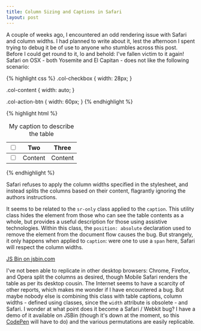 ```yaml
---
title: Column Sizing and Captions in Safari
layout: post
---
```


A couple of weeks ago, I encountered an odd rendering issue with Safari and column widths. I had planned to write about it, lest the afternoon I spent trying to debug it be of use to anyone who stumbles across this post. Before I could get round to it, lo and behold: I've fallen victim to it again! Safari on OSX - both Yosemite and El Capitan - does not like the following scenario:

{% highlight css %}
.col-checkbox {
  width: 28px;
}

.col-content {
  width: auto;
}

.col-action-btn {
  width: 60px;
}
{% endhighlight %}

{% highlight html %}
<table class="table table-striped">
 <caption class="sr-only">My caption to describe the table</caption>
  <colgroup>
    <col class="col-checkbox">
    <col class="col-content">
    <col class="col-action-btn">
  </colgroup>
  <thead>
  <tr>
    <th>
      <div>
        <span>
          <input type="checkbox">
        </span>
      </div>
    </th>
    <th>Two</th>
    <th>Three</th>
  </th>
</tr>
</thead>
<tbody>
  <tr>
    <td><input type="checkbox"></td>
    <td>Content</td>
    <td>Content</td>
  </tr>
</tbody>
</table>
{% endhighlight %}

Safari refuses to apply the column widths specified in the stylesheet, and instead splits the columns based on their content, flagrantly ignoring the authors instructions. 

It seems to be related to the `sr-only` class applied to the `caption`. This utility class hides the element from those who can see the table contents as a whole, but provides a useful description for those using assistive technologies. Within this class, the `position: absolute` declaration used to remove the element from the document flow causes the bug. But strangely, it only happens when applied to `caption`: were one to use a `span` here, Safari will respect the column widths. 

<a class="jsbin-embed" href="http://jsbin.com/sabisa/embed">JS Bin on jsbin.com</a><script src="http://static.jsbin.com/js/embed.min.js?3.35.5"></script>

I've not been able to replicate in other desktop browsers: Chrome, Firefox, and Opera split the columns as desired, though Mobile Safari renders the table as per its desktop cousin. The Internet seems to have a scarcity of other reports, which makes me wonder if I have encountered a bug. But maybe nobody else is combining this class with table captions, column widths - defined using classes, since the `width` attribute is obsolete - and Safari. I wonder at what point does it become a Safari / Webkit bug? I have a demo of it available on JSBin (though it's down at the moment, so this [CodePen](http://codepen.io/anon/pen/rxamMQ) will have to do) and the various permutations are easily replicable.
